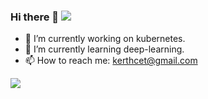 ### Hi there 👋 ![](https://visitor-badge.glitch.me/badge?page_id=kerthcet.kerthcet)
- 🔭 I’m currently working on kubernetes.
- 🌱 I’m currently learning deep-learning.
- 📫 How to reach me: kerthcet@gmail.com

<a href="http://kerthcet.com">
  <img align="left" src="https://github-readme-stats.vercel.app/api?username=kerthcet&show_icons=true&count_private=true&theme=tokyonight"/>
</a>


<!--
**kerthcet/kerthcet** is a ✨ _special_ ✨ repository because its `README.md` (this file) appears on your GitHub profile.

Here are some ideas to get you started:

- 🔭 I’m currently working on ...
- 🌱 I’m currently learning ...
- 👯 I’m looking to collaborate on ...
- 🤔 I’m looking for help with ...
- 💬 Ask me about ...
- 📫 How to reach me: ...
- 😄 Pronouns: ...
- ⚡ Fun fact: ...
-->
